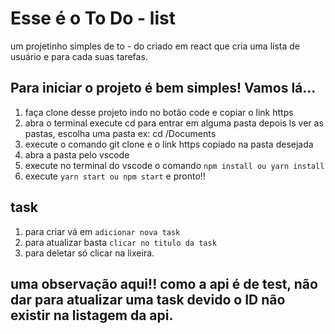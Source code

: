 # Esse é o To Do - list

um projetinho simples de to - do criado em react que cria uma lista de usuário e para cada suas tarefas.

## Para iniciar o projeto é bem simples! Vamos lá...
1. faça clone desse projeto indo no botão code e copiar o link https
2. abra o terminal execute cd para entrar em alguma pasta depois ls ver as pastas, escolha uma pasta ex: cd /Documents
3. execute o comando git clone e o link https copiado na pasta desejada
4. abra a pasta pelo vscode
5. execute no terminal do vscode o comando `npm install ou yarn install`
6. execute `yarn start ou npm start` e pronto!!

## task
1. para criar vá em `adicionar nova task`
2. para atualizar basta `clicar no titulo da task`
3. para deletar só clicar na lixeira.
## uma observação aqui!! como a api é de test, não dar para atualizar uma task devido o ID não existir na listagem da api.
